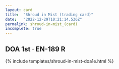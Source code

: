 ```yaml
---
layout: card
title:  "Shroud in Mist (trading card)"
date:   "2022-12-29T10:21:14.536Z"
permalink: shroud-in-mist_(card)
incomplete: true
---
```


## DOA 1st &middot; EN-189 R

{% include templates/shroud-in-mist-doa1e.html %}
